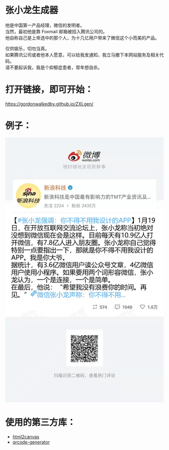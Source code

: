 # 张小龙生成器
他是中国第一产品经理，微信的发明者。   
当然，最初他是靠 Foxmail 邮箱被招入腾讯公司的。    
他自称自己是上帝选中的那个人，为十几亿用户带来了微信这个小而美的产品。  

仅供娱乐，切勿当真。    
如果腾讯公司或者他本人愿意，可以给我发通知，我立马撤下本网站服务及相关代码。   
请不要起诉我，我是个抑郁症患者，常年想自杀。    

# 打开链接，即可开始：
https://gordonwalkedby.github.io/ZXLgen/    

# 例子：   
![](https://raw.githubusercontent.com/gordonwalkedby/ZXLgen/master/example.jpg)

# 使用的第三方库：  
- [html2canvas](http://html2canvas.hertzen.com/)
- [qrcode-generator](https://github.com/kazuhikoarase/qrcode-generator)

